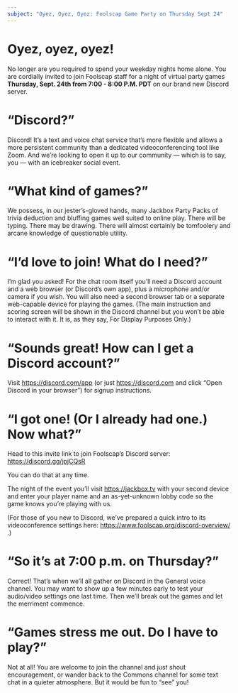 ```yaml
---
subject: "Oyez, Oyez, Oyez: Foolscap Game Party on Thursday Sept 24"
---
```


# Oyez, oyez, oyez!

No longer are you required to spend your weekday nights home alone. You are cordially invited to join Foolscap staff for a night of virtual party games **Thursday, Sept. 24th from 7:00 - 8:00 P.M. PDT** on our brand new Discord server.

# “Discord?”

Discord! It’s a text and voice chat service that’s more flexible and allows a more persistent community than a dedicated videoconferencing tool like Zoom. And we’re looking to open it up to our community — which is to say, you — with an icebreaker social event.

# “What kind of games?”

We possess, in our jester’s-gloved hands, many Jackbox Party Packs of trivia deduction and bluffing games well suited to online play. There will be typing. There may be drawing. There will almost certainly be tomfoolery and arcane knowledge of questionable utility.

# “I’d love to join! What do I need?”

I’m glad you asked! For the chat room itself you’ll need a Discord account and a web browser (or Discord’s own app), plus a microphone and/or camera if you wish. You will also need a second browser tab or a separate web-capable device for playing the games. (The main instruction and scoring screen will be shown in the Discord channel but you won’t be able to interact with it. It is, as they say, For Display Purposes Only.)

# “Sounds great! How can I get a Discord account?”

Visit <https://discord.com/app> (or just <https://discord.com> and click “Open Discord in your browser”) for signup instructions.

# “I got one! (Or I already had one.) Now what?”

Head to this invite link to join Foolscap’s Discord server:
<https://discord.gg/jpjCQsR>

You can do that at any time.

The night of the event you’ll visit <https://jackbox.tv> with your second device and enter your player name and an as-yet-unknown lobby code so the game knows you’re playing with us.

(For those of you new to Discord, we’ve prepared a quick intro to its videoconference settings here: <https://www.foolscap.org/discord-overview/> .)

# “So it’s at 7:00 p.m. on Thursday?”

Correct! That’s when we’ll all gather on Discord in the General voice channel. You may want to show up a few minutes early to test your audio/video settings one last time. Then we’ll break out the games and let the merriment commence.

# “Games stress me out. Do I have to play?”

Not at all! You are welcome to join the channel and just shout encouragement, or wander back to the Commons channel for some text chat in a quieter atmosphere. But it would be fun to “see” you!
